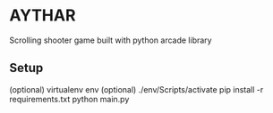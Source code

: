 # AYTHAR
Scrolling shooter game built with python arcade library

## Setup
(optional) virtualenv env
(optional) ./env/Scripts/activate
pip install -r requirements.txt
python main.py
